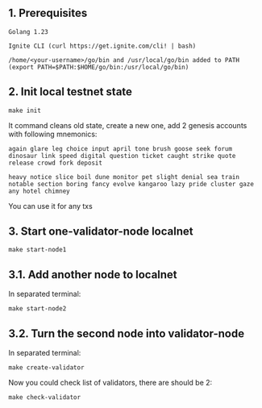 ## 1. Prerequisites
``
Golang 1.23
``

``
Ignite CLI (curl https://get.ignite.com/cli! | bash)
``

``
/home/<your-username>/go/bin and /usr/local/go/bin added to PATH (export PATH=$PATH:$HOME/go/bin:/usr/local/go/bin)
``

## 2. Init local testnet state

``
make init
``

It command cleans old state, create a new one, add 2 genesis accounts with following mnemonics:

``
again glare leg choice input april tone brush goose seek forum dinosaur link speed digital question ticket caught strike quote release crowd fork deposit
``

``
heavy notice slice boil dune monitor pet slight denial sea train notable section boring fancy evolve kangaroo lazy pride cluster gaze any hotel chimney
``

You can use it for any txs

## 3. Start one-validator-node localnet

``
make start-node1
``

## 3.1. Add another node to localnet
In separated terminal:

``
make start-node2
``

## 3.2. Turn the second node into validator-node
In separated terminal:

``
make create-validator
``

Now you could check list of validators, there are should be 2:

``
make check-validator
``